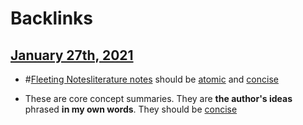 
# Backlinks
## [January 27th, 2021](<January 27th, 2021.md>)
- #[Fleeting Notes](<Fleeting Notes.md>)[literature notes](<literature notes.md>) should be [atomic](<atomic.md>) and [concise](<concise.md>)

- These are core concept summaries. They are **the author's ideas** phrased **in my own words**. They should be [concise](<concise.md>)

